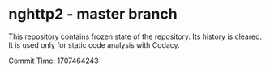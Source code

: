 # nghttp2 - master branch

This repository contains frozen state of the repository.
Its history is cleared. It is used only for static code
analysis with Codacy.

Commit Time: 1707464243